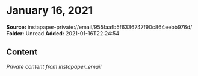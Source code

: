 # January 16, 2021

**Source:** instapaper-private://email/955faafb5f6336747f90c864eebb976d/
**Folder:** Unread
**Added:** 2021-01-16T22:24:54




## Content
*Private content from instapaper_email*
